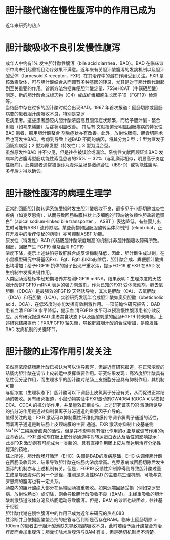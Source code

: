 # 胆汁酸代谢在慢性腹泻中的作用已成为  
近年来研究的热点  
#  胆汁酸吸收不良引发慢性腹泻  
成年人中约有$1\%$ 发生胆汁酸性腹泻（bile acid diarrhea，BAD）。BAD 在临床诊断中尚未引起重视且治疗效果不满意。近年来有关胆汁酸腹泻的发病机制以及胆汁酸受体（farnesoid X receptor，FXR）在其治疗中的潜在作用受到关注。FXR 是核激素受体，可与胆汁酸结合从而调节多种基因的转录，尤其是对于胆汁酸代谢起到至关重要的作用。诊断方法包括粪便胆汁酸定量、75SeHCAT（牛磺硒胆酸）测定、新的胆汁酸合成标志物（C4）或成纤维细胞生长因子19（FGF19）检测等。  
当结肠中存在过多的胆汁酸时就会出现BAD。1967 年首次报道：回肠切除或回肠病变的患者胆汁酸吸收不良，特别是克罗  
恩病患者。这些患者肠腔内胆汁酸浓度高且腹泻症状频繁，而给予胆汁酸 -  螯合树脂（如考来烯胺）后症状明显改善。 其后有 文献报道无明显回肠疾病的特发性 BAD  患者，服用胆汁酸螯合 剂后症状亦有改善。此外，放射性肠病、胆囊切除术后也可发生BAD。考虑到导致上述BAD 不同的病因，将其分为3 型：1 型为继发于回肠疾病型；2 型为原发型（特发性）；3 型为混合型。  
虽然原发性BAD 并不少见，但是往往被误诊或漏诊。系统性文献回顾证实BAD 发病率约占腹泻型肠功能性紊乱患者的$25\%\sim32\%$（与乳糜泻相似，明显高于炎症性肠病）。此类患者通常被误诊为腹泻型肠易激综合征（IBS-D）或功能性腹泻，多年后才得以确诊。  
#  胆汁酸性腹泻的病理生理学  
正常的回肠胆汁酸转运系统受损时发生胆汁酸吸收不良，最多见于小肠切除或炎性疾病（如克罗恩病），从而导致回肠黏膜柱状上皮细胞的“顶端钠依赖性胆盐转运蛋白”（apical sodium-linked bile transporter ， ASBT ）表达降低。有些婴儿出 生时可能有ASBT 遗传缺陷。某些药物如回肠胆酸转运体抑制剂（elobixibat，正在开发中的治疗便秘的药物）亦可抑制ASBT 功能。  
原发性（特发性）BAD 的结肠胆汁酸浓度增高的机制并非胆汁酸吸收障碍所致。相反，回肠产生 FGF19  量及血清 FGF19  
浓度下降，提示上述缺陷导致肝脏合成反馈抑制降低，因此，胆汁酸生成过剩。在小鼠模型研究中将基因Fxr、Fgf、Fgfr 和Klb敲除后，胆汁酸合成、粪便胆汁酸排出均增加；给予FGF19 抗体的猴子出现严重水泻，提示FGF19 和FXR 在BAD 发生机制中发挥关键作用。  
人类回肠活检标本经短期培养并检测$\mathrm{{FGF}19\ m R N A}$，结果表明：生理浓度的天然胆汁酸是FGF19 mRNA 表达的强力刺激剂。作为已知的FXR 受体激动剂，鹅去氧胆酸（CDCA）是最强效的FGF19 天然诱导物，其次是胆酸（CA）、去氧胆酸（DCA）和石胆酸（LCA）。实验研究发现半合成胆汁酸如奥贝胆酸（obeticholic acid，OCA），在低浓度时亦能发挥有效刺激作用。一项前瞻性研究报告： BAD  患者血清 FGF19  水平降低，提示血 清FGF19 水平可以预测慢性腹泻患者疗效反应。另有研究报道BAD 患者禁食状态下以及胆酸刺激的回肠FGF19 转录降低。上述研究结果提示：FXR/FGF19 轴失衡，导致肝脏胆汁酸的合成增加，是原发性BAD 发病机制的关键环节。  
#  胆汁酸的止泻作用引发关注  
虽然高浓度结肠胆汁酸已被认为可以诱导腹泻，但最近有研究报道，在正常浓度的结肠内胆汁酸在调节上皮转运中发挥重要作用。研究结果发现：高浓度胆汁酸具有急性促分泌作用，而生理水平的胆汁酸对结肠上皮细胞分泌具有抑制作用，其机制可能  
与低浓度（生理状态下）胆汁酸可以下调肠上皮氯离子分泌有关，从而促进正常结肠的吸收。另有研究报道，小鼠动物实验中FXR激动剂GW4064 和OCA 可以模拟DCA、CDCA 的抗分泌作用，并呈量效正相关性。上述研究证实FXR 激活所诱导的抗分泌作用是通过抑制氯离子分泌通道的重要因子介导的。  
值得关注的是：FXR 激活可以抑制囊性纤维化跨膜传导调节氯离子通道的活性，而氯离子通道是跨结肠上皮顶端膜的主要  通道。FXR 激活亦抑制上皮基底侧$\mathrm{Na}^{+}/\mathrm{K}^{+}$三磷腺苷酶泵的活性，但是并不影响具有催化作用的$\alpha$ 亚基或调节作用的$\eta$ 亚基表达。FXR 激动剂在肠上皮分泌通道中对转运蛋白表达及活性的影响提示：此类FXR 激动剂有可能成为一类新的、具有直接作用肠上皮从而达到治疗分泌性腹泻的药物。  
综上所述，胆汁酸肠肝循环（EHC）失调是BAD的发病基础，EHC 失调使胆汁酸在回肠吸收异常，结果导致胆汁酸在结肠内浓度增高。克罗恩病或回肠切除后发生腹泻的机制亦与上述机制有关。但是，FGF19 反馈性抑制障碍则导致胆汁酸过量生成是导致腹泻的另一个途径，推测是原发性BAD 的主要病生理机制，可能与克罗恩病的腹泻也有一定关系。  
肠腔内的胆汁酸绝大部分在远端回肠被重吸收。如果远端回肠受损（例如克罗恩病、放射性肠炎）或切除，则会导致胆汁酸吸收不良（BAM）。未经重吸收的胆汁酸刺激肠道液体分泌及结肠运动导致腹泻。但是，BAM 的诊断也较困难，往往基于经验  
胆汁酸代谢在慢性腹泻中的作用已成为近年来研究的热点083  
性诊断并且依据胆酸螯合剂的应答与否判断是否存在BAM。临床上回肠切除$>100\mathrm{cm}$ 的患者由于胆汁酸池缺失导致脂肪吸收不良，此时若给予胆汁酸螯合剂治疗反而会加重腹泻；胆囊切除术后腹泻与BAM 有关，但是确切机制尚不清楚。  